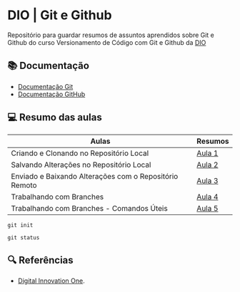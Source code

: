# DIO | Git e Github

Repositório para guardar resumos de assuntos aprendidos sobre Git e Github do curso Versionamento de Código com Git e Github da [DIO](https://www.dio.me/en)

## 📚 Documentação
- [Documentação Git](https://git-scm.com/doc)
- [Documentação GitHub](https://docs.github.com/en)

## 💻 Resumo das aulas

| Aulas | Resumos |
|-------|---------|
| Criando e Clonando no Repositório Local | [Aula 1](https://github.com/Leititcia/git-github/blob/main/resumos/aula1.md) |
| Salvando Alterações no Repositório Local | [Aula 2](https://github.com/Leititcia/git-github/blob/main/resumos/aula2.md) |
| Enviado e Baixando Alterações com o Repositório Remoto | [Aula 3](https://github.com/Leititcia/git-github/blob/main/resumos/aula3.md) |
| Trabalhando com Branches | [Aula 4](https://github.com/Leititcia/git-github/blob/main/resumos/aula4.md) |
| Trabalhando com Branches - Comandos Úteis | [Aula 5](https://github.com/Leititcia/git-github/blob/main/resumos/aula5.md) |

```
git init
```
```
git status
```

## 🔍 Referências
- [Digital Innovation One](https://www.dio.me/en).
